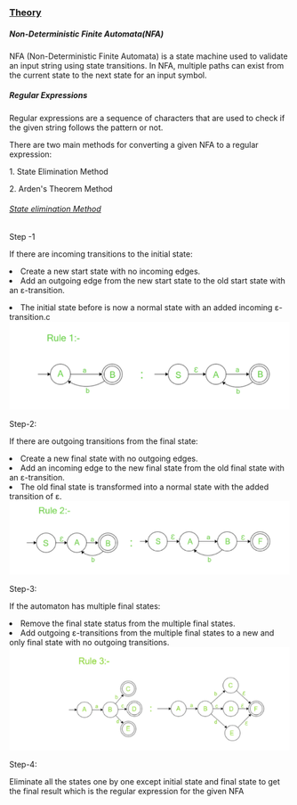 <u><h3>Theory</h3></u>
<h5>Non-Deterministic Finite Automata(NFA) </h5>
<p>NFA (Non-Deterministic Finite Automata) is a state machine used to validate an input string using state transitions. In NFA, multiple paths can exist from the current state to the next state for an input symbol.</p>
<h5> Regular Expressions</h5>
<p>Regular expressions are a sequence of characters that are used to check if the given string follows the pattern or not.</p>

<p>There are two main methods for converting a given NFA to a regular expression:</p>
<p>1. State Elimination Method</p>
<p>2. Arden's Theorem Method</p>
<h6><u>State elimination Method </u></h6>
<p>Step -1</p>
<p>If there are incoming transitions to the initial state:</p>
<li>Create a new start state with no incoming edges.</li>
<li>Add an outgoing edge from the new start state to the old start state with an ε-transition.</p>
<li>The initial state before is now a normal state with an added incoming ε-transition.c
<div><img src="./images/rule1.png" alt="types of method"></div>
<p>Step-2:</p>
<p>If there are outgoing transitions from the final state:</p>
<li>Create a new final state with no outgoing edges.</li>
<li>Add an incoming edge to the new final state from the old final state with an ε-transition.</li>
<li>The old final state is transformed into a normal state with the added transition of ε.</li>
<div><img src="./images/rule2.png" alt="types of method"></div>
<p>Step-3:</p>
<p>If the automaton has multiple final states:</p>
<li>Remove the final state status from the multiple final states.</li>
<li>Add outgoing ε-transitions from the multiple final states to a new and only final state with no outgoing transitions.</li>
<div><img src="./images/rule3.png" alt="types of method"></div>
<p>Step-4:</p>
Eliminate all the states one by one except initial state and final state to get the final result which is the regular expression for the given NFA 
